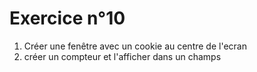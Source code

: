 # Exercice n°10

1. Créer une fenêtre avec un cookie au centre de l'ecran
2. créer un compteur et l'afficher dans un champs
